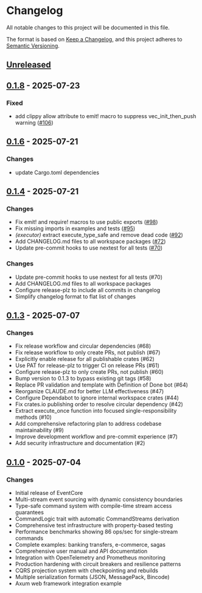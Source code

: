 # Changelog

All notable changes to this project will be documented in this file.

The format is based on [Keep a Changelog](https://keepachangelog.com/en/1.0.0/),
and this project adheres to [Semantic Versioning](https://semver.org/spec/v2.0.0.html).

## [Unreleased]

## [0.1.8](https://github.com/jwilger/eventcore/compare/eventcore-v0.1.7...eventcore-v0.1.8) - 2025-07-23

### Fixed

- add clippy allow attribute to emit! macro to suppress vec_init_then_push warning ([#106](https://github.com/jwilger/eventcore/pull/106))

## [0.1.6](https://github.com/jwilger/eventcore/compare/eventcore-v0.1.5...eventcore-v0.1.6) - 2025-07-21

### Changes

- update Cargo.toml dependencies

## [0.1.4](https://github.com/jwilger/eventcore/compare/v0.1.3...v0.1.4) - 2025-07-21

### Changes

- Fix emit! and require! macros to use public exports ([#98](https://github.com/jwilger/eventcore/pull/98))
- Fix missing imports in examples and tests ([#95](https://github.com/jwilger/eventcore/pull/95))
- *(executor)* extract execute_type_safe and remove dead code ([#92](https://github.com/jwilger/eventcore/pull/92))
- Add CHANGELOG.md files to all workspace packages ([#72](https://github.com/jwilger/eventcore/pull/72))
- Update pre-commit hooks to use nextest for all tests ([#70](https://github.com/jwilger/eventcore/pull/70))

### Changes
- Update pre-commit hooks to use nextest for all tests (#70)
- Add CHANGELOG.md files to all workspace packages
- Configure release-plz to include all commits in changelog
- Simplify changelog format to flat list of changes

## [0.1.3] - 2025-07-07

### Changes
- Fix release workflow and circular dependencies (#68)
- Fix release workflow to only create PRs, not publish (#67) 
- Explicitly enable release for all publishable crates (#62)
- Use PAT for release-plz to trigger CI on release PRs (#61)
- Configure release-plz to only create PRs, not publish (#60)
- Bump version to 0.1.3 to bypass existing git tags (#58)
- Replace PR validation and template with Definition of Done bot (#64)
- Reorganize CLAUDE.md for better LLM effectiveness (#47)
- Configure Dependabot to ignore internal workspace crates (#44)
- Fix crates.io publishing order to resolve circular dependency (#42)
- Extract execute_once function into focused single-responsibility methods (#10)
- Add comprehensive refactoring plan to address codebase maintainability (#9)
- Improve development workflow and pre-commit experience (#7)
- Add security infrastructure and documentation (#2)

## [0.1.0] - 2025-07-04

### Changes
- Initial release of EventCore
- Multi-stream event sourcing with dynamic consistency boundaries
- Type-safe command system with compile-time stream access guarantees
- CommandLogic trait with automatic CommandStreams derivation
- Comprehensive test infrastructure with property-based testing
- Performance benchmarks showing 86 ops/sec for single-stream commands
- Complete examples: banking transfers, e-commerce, sagas
- Comprehensive user manual and API documentation
- Integration with OpenTelemetry and Prometheus monitoring
- Production hardening with circuit breakers and resilience patterns
- CQRS projection system with checkpointing and rebuilds
- Multiple serialization formats (JSON, MessagePack, Bincode)
- Axum web framework integration example

[unreleased]: https://github.com/jwilger/eventcore/compare/v0.1.3...HEAD
[0.1.3]: https://github.com/jwilger/eventcore/releases/tag/v0.1.3
[0.1.0]: https://github.com/jwilger/eventcore/releases/tag/v0.1.0